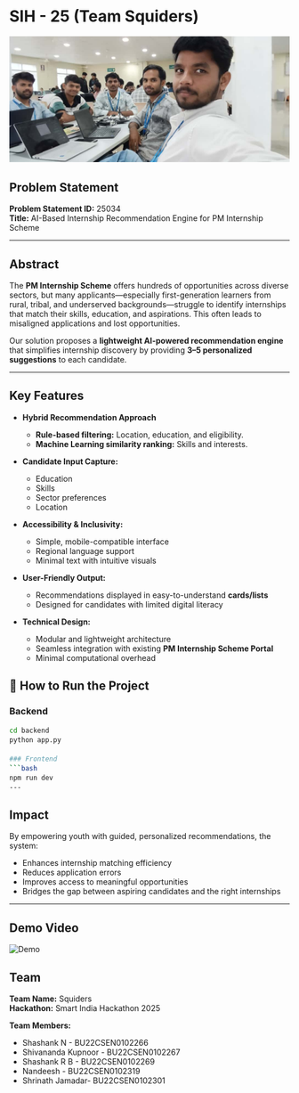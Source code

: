 # SIH - 25 (Team Squiders)

![Team members](assets/Team%20members.jpg)

## Problem Statement  
**Problem Statement ID:** 25034  
**Title:** AI-Based Internship Recommendation Engine for PM Internship Scheme  

---

## Abstract  

The **PM Internship Scheme** offers hundreds of opportunities across diverse sectors, but many applicants—especially first-generation learners from rural, tribal, and underserved backgrounds—struggle to identify internships that match their skills, education, and aspirations. This often leads to misaligned applications and lost opportunities.  

Our solution proposes a **lightweight AI-powered recommendation engine** that simplifies internship discovery by providing **3–5 personalized suggestions** to each candidate.  

---

## Key Features  

- **Hybrid Recommendation Approach**  
  - **Rule-based filtering:** Location, education, and eligibility.  
  - **Machine Learning similarity ranking:** Skills and interests.  

- **Candidate Input Capture:**  
  - Education  
  - Skills  
  - Sector preferences  
  - Location  

- **Accessibility & Inclusivity:**  
  - Simple, mobile-compatible interface  
  - Regional language support  
  - Minimal text with intuitive visuals  

- **User-Friendly Output:**  
  - Recommendations displayed in easy-to-understand **cards/lists**  
  - Designed for candidates with limited digital literacy  

- **Technical Design:**  
  - Modular and lightweight architecture  
  - Seamless integration with existing **PM Internship Scheme Portal**  
  - Minimal computational overhead  

## 🚀 How to Run the Project

### Backend
```bash
cd backend
python app.py

### Frontend
```bash
npm run dev
---

```
## Impact  

By empowering youth with guided, personalized recommendations, the system:  

- Enhances internship matching efficiency  
- Reduces application errors  
- Improves access to meaningful opportunities  
- Bridges the gap between aspiring candidates and the right internships  

---

## Demo Video
![Demo](https://drive.google.com/file/d/1i-dQCLvbHwnAJF30mzZJ-m3z_VXlEC1l/view?usp=sharing)

## Team 
**Team Name:** Squiders  
**Hackathon:** Smart India Hackathon 2025  

**Team Members:**
- Shashank N -          BU22CSEN0102266
- Shivananda Kupnoor -  BU22CSEN0102267
- Shashank R B -        BU22CSEN0102269
- Nandeesh -            BU22CSEN0102319
- Shrinath Jamadar-     BU22CSEN0102301
